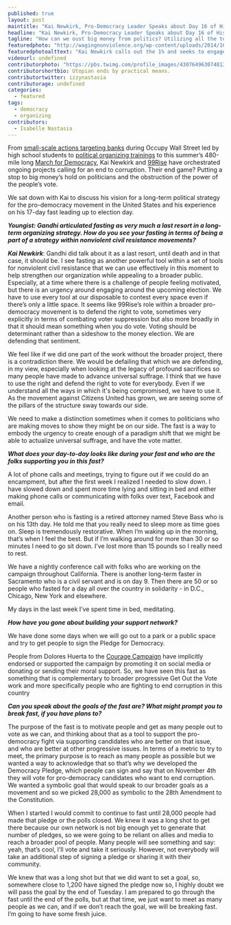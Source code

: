 ```yaml
---
published: true
layout: post
maintitle: "Kai Newkirk, Pro-Democracy Leader Speaks about Day 16 of His Fast - {Young}ist"
headline: "Kai Newkirk, Pro-Democracy Leader Speaks about Day 16 of His Fast"
tagline: "How can we oust big money from politics? Utilizing all the tools in our toolbox."
featuredphoto: "http://wagingnonviolence.org/wp-content/uploads/2014/10/1897719_848278608536340_7907527111927504725_n-615x461.jpg"
featuredphotoalttext: "Kai Newkirk calls out the 1% and seeks to engage people in the pro-Democracy movement - Photo via Wagingnonviolence.org"
videourl: undefined
contributorphoto: "https://pbs.twimg.com/profile_images/430764963074813952/HBHyQd3O.png"
contributorshortbio: Utopian ends by practical means.
contributortwitter: izzynastasia
contributorage: undefined
categories: 
  - featured
tags: 
  - democracy
  - organizing
contributors: 
  - Isabelle Nastasia
---
```


From [small-scale actions targeting banks](http://www.thenation.com/blog/171025/rise-99rise) during Occupy Wall Street led by high school students to [political organizing trainings](http://www.99rise.org/get_trained) to this summer’s 480-mile long [March for Democracy](http://doloreshuerta.org/call-to-action-99rise-california-march-for-democracy/), Kai Newkirk and [99Rise](http://www.99rise.org/) have orchestrated ongoing projects calling for an end to corruption. Their end game? Putting a stop to big money’s hold on politicians and the obstruction of the power of the people’s vote. 

We sat down with Kai to discuss his vision for a long-term political strategy for the pro-democracy movement in the United States and his experience on his 17-day fast leading up to election day. 

**_Youngist: Gandhi articulated fasting as very much a last resort in a long-term organizing strategy. How do you see your fasting in terms of being a part of a strategy within nonviolent civil resistance movements?_**

_**Kai Newkirk**_: Gandhi did talk about it as a last resort, until death and in that case, it should be. I see fasting as another powerful tool within a set of tools for nonviolent civil resistance that we can use effectively in this moment to help strengthen our organization while appealing to a broader public. Especially, at a time where there is a challenge of people feeling motivated, but there is an urgency around engaging around the upcoming election. We have to use every tool at our disposable to contest every space even if there’s only a little space. It seems like 99Rise’s role within a broader pro-democracy movement is to defend the right to vote, sometimes very explicitly in terms of combating voter suppression but also more broadly in that it should mean something when you do vote. Voting should be determinant rather than a sideshow to the money election. We are defending that sentiment. 

We feel like if we did one part of the work without the broader project, there is a contradiction there. We would be defailing that which we are defending, in my view, especially when looking at the legacy of profound sacrifices so many people have made to advance universal suffrage. I think that we have to use the right and defend the right to vote for everybody. Even if we understand all the ways in which it's being compromised, we have to use it. As the movement against Citizens United has grown, we are seeing some of the pillars of the structure sway towards our side.

We need to make a distinction sometimes when it comes to politicians who are making moves to show they might be on our side. The fast is a way to embody the urgency to create enough of a paradigm shift that we might be able to actualize universal suffrage, and have the vote matter.

_**What does your day-to-day looks like during your fast and who are the folks supporting you in this fast?**_

A lot of phone calls and meetings, trying to figure out if we could do an encampment, but after the first week I realized I needed to slow down. I have slowed down and spent more time lying and sitting in bed and either making phone calls or communicating with folks over text, Facebook and email. 

Another person who is fasting is a retired attorney named Steve Bass who is on his 13th day. He told me that you really need to sleep more as time goes on. Sleep is tremendously restorative. When I’m waking up in the morning, that’s when I feel the best. But if I’m walking around for more than 30 or so minutes I need to go sit down. I’ve lost more than 15 pounds so I really need to rest. 

We have a nightly conference call with folks who are working on the campaign throughout California. There is another long-term faster in Sacramento who is a civil servant and is on day 9. Then there are 50 or so people who fasted for a day all over the country in solidarity - in D.C., Chicago, New York and elsewhere. 

My days in the last week I’ve spent time in bed, meditating. 

**_How have you gone about building your support network?_**

We have done some days when we will go out to a park or a public space and try to get people to sign the Pledge for Democracy. 

People from Dolores Huerta to the [Courage Campaign](https://couragecampaign.org/) have implicitly endorsed or supported the campaign by promoting it on social media or donating or sending their moral support. So, we have seen this fast as something that is complementary to broader progressive Get Out the Vote work and more specifically people who are fighting to end corruption in this country

**_Can you speak about the goals of the fast are? What might prompt you to break fast, if you have plans to?_**

The purpose of the fast is to motivate people and get as many people out to vote as we can, and thinking about that as a tool to support the pro-democracy fight via supporting candidates who are better on that issue, and who are better at other progressive issues. In terms of a metric to try to meet, the primary purpose is to reach as many people as possible but we wanted a way to acknowledge that so that’s why we developed the Democracy Pledge, which people can sign and say that on November 4th they will vote for pro-democracy candidates who want to end corruption. We wanted a symbolic goal that would speak to our broader goals as a movement and so we picked 28,000 as symbolic to the 28th Amendment to the Constitution. 

When I started I would commit to continue to fast until 28,000 people had made that pledge or the polls closed. We knew it was a long shot to get there because our own network is not big enough yet to generate that number of pledges, so we were going to be reliant on allies and media to reach a broader pool of people. Many people will see something and say: yeah, that’s cool, I’ll vote and take it seriously. However, not everybody will take an additional step of signing a pledge or sharing it with their community. 

We knew that was a long shot but that we did want to set a goal, so, somewhere close to 1,200 have signed the pledge now so, I highly doubt we will pass the goal by the end of Tuesday. I am prepared to go through the fast until the end of the polls, but at that time, we just want to meet as many people as we can, and if we don’t reach the goal, we will be breaking fast. I’m going to have some fresh juice.
